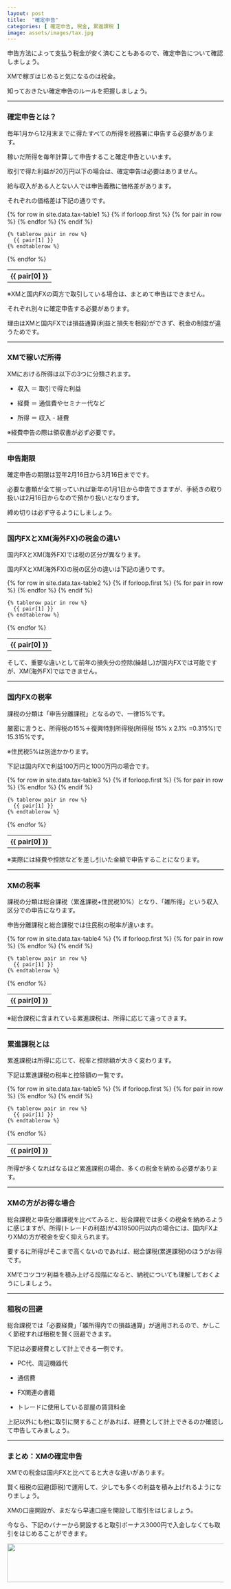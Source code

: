 ```yaml
---
layout: post
title:  "確定申告"
categories: [ 確定申告, 税金, 累進課税 ]
image: assets/images/tax.jpg
---
```


申告方法によって支払う税金が安く済むこともあるので、確定申告について確認しましょう。

XMで稼ぎはじめると気になるのは税金。

知っておきたい確定申告のルールを把握しましょう。

<hr>

### 確定申告とは？

毎年1月から12月末までに得たすべての所得を税務署に申告する必要があります。

稼いだ所得を毎年計算して申告すること確定申告といいます。

取引で得た利益が20万円以下の場合は、確定申告は必要はありません。

給与収入がある人とない人では申告義務に価格差があります。

それぞれの価格差は下記の通りです。

<table>
  {% for row in site.data.tax-table1 %}
    {% if forloop.first %}
    <tr>
      {% for pair in row %}
        <th>{{ pair[0] }}</th>
      {% endfor %}
    </tr>
    {% endif %}

    {% tablerow pair in row %}
      {{ pair[1] }}
    {% endtablerow %}
  {% endfor %}
</table>

※XMと国内FXの両方で取引している場合は、まとめて申告はできません。

それぞれ別々に確定申告する必要があります。

理由はXMと国内FXでは損益通算(利益と損失を相殺)ができず、税金の制度が違うためです。

<hr>

### XMで稼いだ所得

XMにおける所得は以下の3つに分類されます。

- 収入 ＝ 取引で得た利益

- 経費 ＝ 通信費やセミナー代など

- 所得 ＝ 収入 - 経費

※経費申告の際は領収書が必ず必要です。

<hr>

### 申告期限


確定申告の期限は翌年2月16日から3月16日までです。

必要な書類が全て揃っていれば新年の1月1日から申告できますが、手続きの取り扱いは2月16日からなので預かり扱いとなります。

締め切りは必ず守るようにしましょう。


<hr>

### 国内FXとXM(海外FX)の税金の違い


国内FXとXM(海外FX)では税の区分が異なります。

国内FXとXM(海外FX)の税の区分の違いは下記の通りです。

<table>
  {% for row in site.data.tax-table2 %}
    {% if forloop.first %}
    <tr>
      {% for pair in row %}
        <th>{{ pair[0] }}</th>
      {% endfor %}
    </tr>
    {% endif %}

    {% tablerow pair in row %}
      {{ pair[1] }}
    {% endtablerow %}
  {% endfor %}
</table>

そして、重要な違いとして前年の損失分の控除(繰越し)が国内FXでは可能ですが、XM(海外FX)ではできません。

<hr>


### 国内FXの税率

課税の分類は「申告分離課税」となるので、一律15%です。

厳密に言うと、所得税の15%＋復興特別所得税(所得税 15% x 2.1% =0.315%)で15.315%です。

※住民税5%は別途かかります。

下記は国内FXで利益100万円と1000万円の場合です。

<table>
  {% for row in site.data.tax-table3 %}
    {% if forloop.first %}
    <tr>
      {% for pair in row %}
        <th>{{ pair[0] }}</th>
      {% endfor %}
    </tr>
    {% endif %}

    {% tablerow pair in row %}
      {{ pair[1] }}
    {% endtablerow %}
  {% endfor %}
</table>

※実際には経費や控除などを差し引いた金額で申告することになります。



<hr>


### XMの税率

課税の分類は総合課税（累進課税+住民税10%）となり、「雑所得」という収入区分での申告になります。

申告分離課税と総合課税では住民税の税率が違います。

<table>
  {% for row in site.data.tax-table4 %}
    {% if forloop.first %}
    <tr>
      {% for pair in row %}
        <th>{{ pair[0] }}</th>
      {% endfor %}
    </tr>
    {% endif %}

    {% tablerow pair in row %}
      {{ pair[1] }}
    {% endtablerow %}
  {% endfor %}
</table>

※総合課税に含まれている累進課税は、所得に応じて違ってきます。


<hr>


### 累進課税とは

累進課税は所得に応じて、税率と控除額が大きく変わります。

下記は累進課税の税率と控除額の一覧です。

<table>
  {% for row in site.data.tax-table5 %}
    {% if forloop.first %}
    <tr>
      {% for pair in row %}
        <th>{{ pair[0] }}</th>
      {% endfor %}
    </tr>
    {% endif %}

    {% tablerow pair in row %}
      {{ pair[1] }}
    {% endtablerow %}
  {% endfor %}
</table>

所得が多くなればなるほど累進課税の場合、多くの税金を納める必要があります。

<hr>


### XMの方がお得な場合

総合課税と申告分離課税を比べてみると、総合課税では多くの税金を納めるように感じますが、所得(トレードの利益)が4319500円以内の場合には、国内FXよりXMの方が税金を安く抑えられます。

要するに所得がそこまで高くないのであれば、総合課税(累進課税)のほうがお得です。

XMでコツコツ利益を積み上げる段階になると、納税についても理解しておくようにしましょう。

<hr>


### 租税の回避

総合課税では「必要経費」「雑所得内での損益通算」が適用されるので、かしこく節税すれば租税を賢く回避できます。

下記は必要経費として計上できる一例です。

- PC代、周辺機器代

- 通信費

- FX関連の書籍

- トレードに使用している部屋の賃貸料金

上記以外にも他に取引に関することがあれば、経費として計上できるのか確認して申告してみましょう。

<hr>


### まとめ：XMの確定申告

XMでの税金は国内FXと比べてると大きな違いがあります。

賢く租税の回避(節税)で運用して、少しでも多くの利益を積み上げれるようになりましょう。

XMの口座開設が、まだなら早速口座を開設して取引をはじましょう。

今なら、下記のバナーから開設すると取引ボーナス3000円で入金しなくても取引をはじめることができます。

<a href="https://clicks.affstrack.com/c?m=9257&c=550036" referrerpolicy="no-referrer-when-downgrade"><img src="https://ads.affstrack.com/i/9257?c=550036" width="728" height="90" referrerpolicy="no-referrer-when-downgrade"/></a>